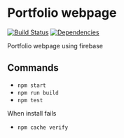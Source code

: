 # Portfolio webpage

[![Build Status](https://travis-ci.org/bureson/portfolio-webpage-firebase.svg?branch=master)](https://travis-ci.org/bureson/portfolio-webpage-firebase)
[![Dependencies](https://david-dm.org/bureson/portfolio-webpage-firebase.svg)](https://david-dm.org/bureson/portfolio-webpage-firebase)

Portfolio webpage using firebase

## Commands

* `npm start`
* `npm run build`
* `npm test`

When install fails

* `npm cache verify`
